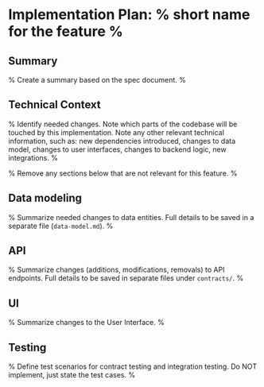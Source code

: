 # Implementation Plan: % short name for the feature %

## Summary

% Create a summary based on the spec document. %

## Technical Context

% Identify needed changes. Note which parts of the codebase will be touched by this implementation. Note any other relevant technical information, such as: new dependencies introduced, changes to data model, changes to user interfaces, changes to backend logic, new integrations. %

% Remove any sections below that are not relevant for this feature. %

## Data modeling

% Summarize needed changes to data entities. Full details to be saved in a separate file (`data-model.md`). %

## API

% Summarize changes (additions, modifications, removals) to API endpoints. Full details to be saved in separate files under `contracts/`. %

## UI

% Summarize changes to the User Interface. %

## Testing

% Define test scenarios for contract testing and integration testing. Do NOT implement, just state the test cases. %
